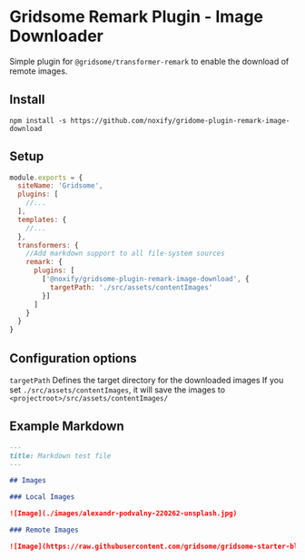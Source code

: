# Gridsome Remark Plugin - Image Downloader

Simple plugin for `@gridsome/transformer-remark` to enable the download of remote images.

## Install

```
npm install -s https://github.com/noxify/gridome-plugin-remark-image-download

```

## Setup

```js
module.exports = {
  siteName: 'Gridsome',
  plugins: [
    //...
  ],
  templates: {
    //...
  },
  transformers: {
    //Add markdown support to all file-system sources
    remark: {
      plugins: [
        ['@noxify/gridsome-plugin-remark-image-download', {
          targetPath: './src/assets/contentImages'
        }]
      ]
    }
  }
}

```

## Configuration options

`targetPath` Defines the target directory for the downloaded images If you set `./src/assets/contentImages`, it will save the images to `<projectroot>/src/assets/contentImages/`

## Example Markdown

```md
---
title: Markdown test file
---

## Images

### Local Images

![Image](./images/alexandr-podvalny-220262-unsplash.jpg)

### Remote Images

![Image](https://raw.githubusercontent.com/gridsome/gridsome-starter-blog/master/content/posts/images/alexandr-podvalny-220262-unsplash.jpg)

```